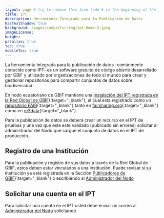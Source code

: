 ```yaml
---
layout: page # try to remoce this line (add # in the beginning of the line to make it a comment) - then the layout will change, but the content remain the same
title: IPT
description: Herramienta Integrada para la Publicación de Datos
hasTextShadow: true
background: /pages/compartir/img/ipt-home-2.jpeg
imageLicense:
height: 
parallax: true
toc: true
mobileToc: true
---
```


La herramienta integrada para la publicación de datos -comúnmente conocido como IPT- es un software gratuito de código abierto desarrollado por GBIF y utilizado por organizaciones de todo el mundo para crear y gestionar repositorios para compartir conjuntos de datos sobre biodiversidad.

En nodo ecuatoriano de GBIF mantiene una [instalación del IPT registrada en la Red Global de GBIF](https://www.gbif.org/installation/9df8109c-684d-416b-819b-7bc09adc500b){:target="_blank"}, el cual esta registrado como un [repositorio FAIR](https://www.go-fair.org/fair-principles/){:target="_blank"} tanto en [fairsharing.org](https://doi.org/10.25504/FAIRsharing.53342f){:target="_blank"} como en [re3data](http://doi.org/10.17616/R31NJNFS){:target="_blank"}.

Para la publicación de datos se deberá crear un recurso en el IPT de pruebas y una vez que este este validado (publicado sin errores) solicitar al administrador del Nodo que cargue el conjunto de datos en el IPT de producción.

## Registro de una Institución

Para la publicación y registro de sus datos a través de la Red Global de GBIF, estos deben estar vinculados a una institución. Puede revisar si su institución ya está registrada en la Sección [Publicadores de GBIF](https://www.gbif.org/publisher/search){:target="_blank"}  o escribiendo al [Administrador del Nodo](mailto:victor.chocho@ambiente.gob.ec) 

## Solicitar una cuenta en el IPT

Para solicitar una cuenta en el IPT usted debe enviar un correo al [Administrador del Nodo](mailto:victor.chocho@ambiente.gob.ec) solicitando 
